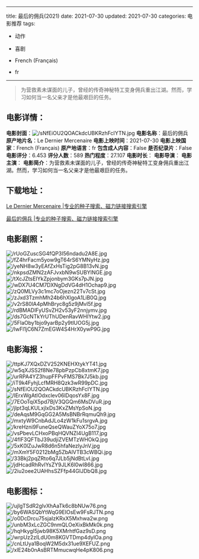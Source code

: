
---
title: 最后的佣兵(2021)
date: 2021-07-30
updated: 2021-07-30
categories: 电影推荐
tags:
- 动作
- 喜剧

- French (Français)
- fr
---


> 为营救素未谋面的儿子，曾经的传奇神秘特工变身佣兵重出江湖。然而，学习如何当一名父亲才是他最艰巨的任务。

## **电影详情**：

**电影封面**：<img src="https://image.tmdb.org/t/p/w200/sNfEiOU2QOACkdcUBKRzhFcIYTN.jpg" alt="/sNfEiOU2QOACkdcUBKRzhFcIYTN.jpg" title="/sNfEiOU2QOACkdcUBKRzhFcIYTN.jpg">
**电影名称**：最后的佣兵
**原产地片名**：Le Dernier Mercenaire
**电影上映时间**：2021-07-30
**电影上映国家**：French (Français)
**原产地语言**：fr
**包含成人内容**：False
**是否纪录片**：False
**电影评分**：6.453
**评分人数**：589
**热门程度**：27.107
**电影时长**：
**电影导演**：
**电影主演**：
**电影简介**：为营救素未谋面的儿子，曾经的传奇神秘特工变身佣兵重出江湖。然而，学习如何当一名父亲才是他最艰巨的任务。

## **下载地址**：
[Le Dernier Mercenaire |专业的种子搜索、磁力链接搜索引擎](https://movie.amd794.com:2083/?search=Le%20Dernier%20Mercenaire&ordering=&mode=match_phrase&page_size=10&page=1)

[最后的佣兵 |专业的种子搜索、磁力链接搜索引擎](https://movie.amd794.com:2083/?search=%E6%9C%80%E5%90%8E%E7%9A%84%E4%BD%A3%E5%85%B5&ordering=&mode=match_phrase&page_size=10&page=1)
 

## **电影剧照**：
<img src="https://image.tmdb.org/t/p/original/rUoGZuscSG4fQP3I56ndadu2A8E.jpg" alt="/rUoGZuscSG4fQP3I56ndadu2A8E.jpg" title="/rUoGZuscSG4fQP3I56ndadu2A8E.jpg"><img src="https://image.tmdb.org/t/p/original/fZ4hrFacm5yow9gT64rS6YMNyHz.jpg" alt="/fZ4hrFacm5yow9gT64rS6YMNyHz.jpg" title="/fZ4hrFacm5yow9gT64rS6YMNyHz.jpg"><img src="https://image.tmdb.org/t/p/original/yeNH8w3yEAfZxHsTig2pG8B13vN.jpg" alt="/yeNH8w3yEAfZxHsTig2pG8B13vN.jpg" title="/yeNH8w3yEAfZxHsTig2pG8B13vN.jpg"><img src="https://image.tmdb.org/t/p/original/nkpsdZMN2zAFJvxbN9wSUBYlNGE.jpg" alt="/nkpsdZMN2zAFJvxbN9wSUBYlNGE.jpg" title="/nkpsdZMN2zAFJvxbN9wSUBYlNGE.jpg"><img src="https://image.tmdb.org/t/p/original/tXcJZtsEIYkZpjonbym3GKs7pJN.jpg" alt="/tXcJZtsEIYkZpjonbym3GKs7pJN.jpg" title="/tXcJZtsEIYkZpjonbym3GKs7pJN.jpg"><img src="https://image.tmdb.org/t/p/original/wDX7U4CM7DXNgDdVG4dH1Ochap9.jpg" alt="/wDX7U4CM7DXNgDdVG4dH1Ochap9.jpg" title="/wDX7U4CM7DXNgDdVG4dH1Ochap9.jpg"><img src="https://image.tmdb.org/t/p/original/zQ0MLVy3c1mc7oOjezn22Tv7cSt.jpg" alt="/zQ0MLVy3c1mc7oOjezn22Tv7cSt.jpg" title="/zQ0MLVy3c1mc7oOjezn22Tv7cSt.jpg"><img src="https://image.tmdb.org/t/p/original/zJxd3TzmhMh24b6hXlgoA1LiB0Q.jpg" alt="/zJxd3TzmhMh24b6hXlgoA1LiB0Q.jpg" title="/zJxd3TzmhMh24b6hXlgoA1LiB0Q.jpg"><img src="https://image.tmdb.org/t/p/original/v2rS80lA4pMhBryc8g5z9jMvl5f.jpg" alt="/v2rS80lA4pMhBryc8g5z9jMvl5f.jpg" title="/v2rS80lA4pMhBryc8g5z9jMvl5f.jpg"><img src="https://image.tmdb.org/t/p/original/rdBMADlFyUSvZH2v53yF2nnjymv.jpg" alt="/rdBMADlFyUSvZH2v53yF2nnjymv.jpg" title="/rdBMADlFyUSvZH2v53yF2nnjymv.jpg"><img src="https://image.tmdb.org/t/p/original/ds7GcNTkYrUThUDenRavWHIYtw2.jpg" alt="/ds7GcNTkYrUThUDenRavWHIYtw2.jpg" title="/ds7GcNTkYrUThUDenRavWHIYtw2.jpg"><img src="https://image.tmdb.org/t/p/original/5FlaOby1bjo9yarBp2y9tlUOG5j.jpg" alt="/5FlaOby1bjo9yarBp2y9tlUOG5j.jpg" title="/5FlaOby1bjo9yarBp2y9tlUOG5j.jpg"><img src="https://image.tmdb.org/t/p/original/lwFl1jC6N7ZmEGW4S4HrX0ywP9G.jpg" alt="/lwFl1jC6N7ZmEGW4S4HrX0ywP9G.jpg" title="/lwFl1jC6N7ZmEGW4S4HrX0ywP9G.jpg">

## **电影海报**：
<img src="https://image.tmdb.org/t/p/original/ttpKJ7XQxDZV252KNEHXtykYT41.jpg" alt="/ttpKJ7XQxDZV252KNEHXtykYT41.jpg" title="/ttpKJ7XQxDZV252KNEHXtykYT41.jpg"><img src="https://image.tmdb.org/t/p/original/w5qXJSS2f8Ne78pbPzpCb8xtmK7.jpg" alt="/w5qXJSS2f8Ne78pbPzpCb8xtmK7.jpg" title="/w5qXJSS2f8Ne78pbPzpCb8xtmK7.jpg"><img src="https://image.tmdb.org/t/p/original/urRPA4YZ3hupFFPvFMS7Bk7J5kb.jpg" alt="/urRPA4YZ3hupFFPvFMS7Bk7J5kb.jpg" title="/urRPA4YZ3hupFFPvFMS7Bk7J5kb.jpg"><img src="https://image.tmdb.org/t/p/original/iT9k4FyhjLcfMRH8Qzk3wR99pDC.jpg" alt="/iT9k4FyhjLcfMRH8Qzk3wR99pDC.jpg" title="/iT9k4FyhjLcfMRH8Qzk3wR99pDC.jpg"><img src="https://image.tmdb.org/t/p/original/sNfEiOU2QOACkdcUBKRzhFcIYTN.jpg" alt="/sNfEiOU2QOACkdcUBKRzhFcIYTN.jpg" title="/sNfEiOU2QOACkdcUBKRzhFcIYTN.jpg"><img src="https://image.tmdb.org/t/p/original/lErxWgAtIOdxclev06lDqosYx8F.jpg" alt="/lErxWgAtIOdxclev06lDqosYx8F.jpg" title="/lErxWgAtIOdxclev06lDqosYx8F.jpg"><img src="https://image.tmdb.org/t/p/original/7EOoTqiX5pd7BjV3QGQm6MsDVuR.jpg" alt="/7EOoTqiX5pd7BjV3QGQm6MsDVuR.jpg" title="/7EOoTqiX5pd7BjV3QGQm6MsDVuR.jpg"><img src="https://image.tmdb.org/t/p/original/jlpt3qLKULxjlxDs3KxZMsYpSoN.jpg" alt="/jlpt3qLKULxjlxDs3KxZMsYpSoN.jpg" title="/jlpt3qLKULxjlxDs3KxZMsYpSoN.jpg"><img src="https://image.tmdb.org/t/p/original/deAqsM9GqGG2A5MsBNBrRqmuQh9.jpg" alt="/deAqsM9GqGG2A5MsBNBrRqmuQh9.jpg" title="/deAqsM9GqGG2A5MsBNBrRqmuQh9.jpg"><img src="https://image.tmdb.org/t/p/original/mxtyW9CnbAdJLo4zW1kFu1srgvA.jpg" alt="/mxtyW9CnbAdJLo4zW1kFu1srgvA.jpg" title="/mxtyW9CnbAdJLo4zW1kFu1srgvA.jpg"><img src="https://image.tmdb.org/t/p/original/kreHzni9FuneQseQWauZYoX75o7.jpg" alt="/kreHzni9FuneQseQWauZYoX75o7.jpg" title="/kreHzni9FuneQseQWauZYoX75o7.jpg"><img src="https://image.tmdb.org/t/p/original/vsPbevLCHxoPBqHQVNZI4UgB117.jpg" alt="/vsPbevLCHxoPBqHQVNZI4UgB117.jpg" title="/vsPbevLCHxoPBqHQVNZI4UgB117.jpg"><img src="https://image.tmdb.org/t/p/original/4fIF3QFTbJ39udjiZVEMTzWHOkQ.jpg" alt="/4fIF3QFTbJ39udjiZVEMTzWHOkQ.jpg" title="/4fIF3QFTbJ39udjiZVEMTzWHOkQ.jpg"><img src="https://image.tmdb.org/t/p/original/5xK0lZuJwR8d6n5hfaNezlyJnV.jpg" alt="/5xK0lZuJwR8d6n5hfaNezlyJnV.jpg" title="/5xK0lZuJwR8d6n5hfaNezlyJnV.jpg"><img src="https://image.tmdb.org/t/p/original/mXmY5F0212bMg5ZbAlVTB3cWBQi.jpg" alt="/mXmY5F0212bMg5ZbAlVTB3cWBQi.jpg" title="/mXmY5F0212bMg5ZbAlVTB3cWBQi.jpg"><img src="https://image.tmdb.org/t/p/original/33Bkj2pqZRto6q7JLb5jNdBtLvI.jpg" alt="/33Bkj2pqZRto6q7JLb5jNdBtLvI.jpg" title="/33Bkj2pqZRto6q7JLb5jNdBtLvI.jpg"><img src="https://image.tmdb.org/t/p/original/jdHcadRhRvIYsZY9JLK6l0wI866.jpg" alt="/jdHcadRhRvIYsZY9JLK6l0wI866.jpg" title="/jdHcadRhRvIYsZY9JLK6l0wI866.jpg"><img src="https://image.tmdb.org/t/p/original/2iu2oee2UAHhsSZFfp44GIJDbQ8.jpg" alt="/2iu2oee2UAHhsSZFfp44GIJDbQ8.jpg" title="/2iu2oee2UAHhsSZFfp44GIJDbQ8.jpg">

## **电影图标**：
<img src="https://image.tmdb.org/t/p/original/ujlgTSdR2glvXhAaTk6c8bNUw76.png" alt="/ujlgTSdR2glvXhAaTk6c8bNUw76.png" title="/ujlgTSdR2glvXhAaTk6c8bNUw76.png"><img src="https://image.tmdb.org/t/p/original/by6WASQbYtWqG9EIOsEw9FsRJTN.png" alt="/by6WASQbYtWqG9EIOsEw9FsRJTN.png" title="/by6WASQbYtWqG9EIOsEw9FsRJTN.png"><img src="https://image.tmdb.org/t/p/original/o0DcDrcu75sjaIzKRxX5Mxhwa2w.png" alt="/o0DcDrcu75sjaIzKRxX5Mxhwa2w.png" title="/o0DcDrcu75sjaIzKRxX5Mxhwa2w.png"><img src="https://image.tmdb.org/t/p/original/unbM3xLcZGC9nmQLOeXixBkMk0k.png" alt="/unbM3xLcZGC9nmQLOeXixBkMk0k.png" title="/unbM3xLcZGC9nmQLOeXixBkMk0k.png"><img src="https://image.tmdb.org/t/p/original/hqHkygI5jwb98K5XMrhtfGaz9sD.png" alt="/hqHkygI5jwb98K5XMrhtfGaz9sD.png" title="/hqHkygI5jwb98K5XMrhtfGaz9sD.png"><img src="https://image.tmdb.org/t/p/original/wrpUz2zILdU0m8KGVTDmp4dylOa.png" alt="/wrpUz2zILdU0m8KGVTDmp4dylOa.png" title="/wrpUz2zILdU0m8KGVTDmp4dylOa.png"><img src="https://image.tmdb.org/t/p/original/cnLtUya1BoqW2M5dx31ue9XEFUZ.png" alt="/cnLtUya1BoqW2M5dx31ue9XEFUZ.png" title="/cnLtUya1BoqW2M5dx31ue9XEFUZ.png"><img src="https://image.tmdb.org/t/p/original/xlE24b0nAsBRTMmucwqHe4pK806.png" alt="/xlE24b0nAsBRTMmucwqHe4pK806.png" title="/xlE24b0nAsBRTMmucwqHe4pK806.png">
